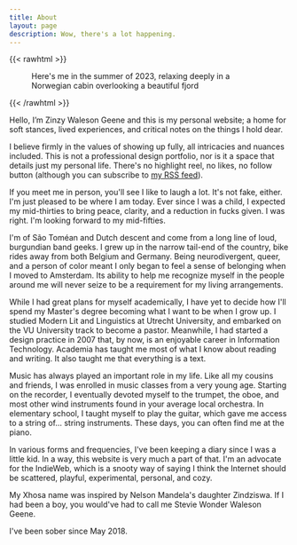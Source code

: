 ```yaml
---
title: About
layout: page
description: Wow, there's a lot happening.
---
```

{{< rawhtml >}}
<figure>
  <img src="https://res.cloudinary.com/dbi2zounq/image/upload/w_1300/v1692260666/IMG_4778_fm3g1i.jpg" alt="">
  <figcaption>Here's me in the summer of 2023, relaxing deeply in a Norwegian cabin overlooking a beautiful fjord</figcaption>
</figure>
{{< /rawhtml >}}


Hello, I’m Zinzy Waleson Geene and this is my personal website; a home for soft stances, lived experiences, and critical notes on the things I hold dear.

I believe firmly in the values of showing up fully, all intricacies and nuances included. This is not a professional design portfolio, nor is it a space that details just my personal life. There's no highlight reel, no likes, no follow button (although you can subscribe to [my RSS feed](/follow)).

If you meet me in person, you'll see I like to laugh a lot. It's not fake, either. I'm just pleased to be where I am today. Ever since I was a child, I expected my mid-thirties to bring peace, clarity, and a reduction in fucks given. I was right. I'm looking forward to my mid-fifties.

I'm of São Toméan and Dutch descent and come from a long line of loud, burgundian band geeks. I grew up in the narrow tail-end of the country, bike rides away from both Belgium and Germany. Being neurodivergent, queer, and a person of color meant I only began to feel a sense of belonging when I moved to Amsterdam. Its ability to help me recognize myself in the people around me will never seize to be a requirement for my living arrangements.

While I had great plans for myself academically, I have yet to decide how I'll spend my Master's degree becoming what I want to be when I grow up. I studied Modern Lit and Linguistics at Utrecht University, and embarked on the VU University track to become a pastor. Meanwhile, I had started a design practice in 2007 that, by now, is an enjoyable career in Information Technology. Academia has taught me most of what I know about reading and writing. It also taught me that everything is a text.

Music has always played an important role in my life. Like all my cousins and friends, I was enrolled in music classes from a very young age. Starting on the recorder, I eventually devoted myself to the trumpet, the oboe, and most other wind instruments found in your average local orchestra. In elementary school, I taught myself to play the guitar, which gave me access to a string of... string instruments. These days, you can often find me at the piano.

In various forms and frequencies, I've been keeping a diary since I was a little kid. In a way, this website is very much a part of that. I'm an advocate for the IndieWeb, which is a snooty way of saying I think the Internet should be scattered, playful, experimental, personal, and cozy.
 
My Xhosa name was inspired by Nelson Mandela's daughter Zindziswa. If I had been a boy, you would've had to call me Stevie Wonder Waleson Geene.

I've been sober since May 2018.
